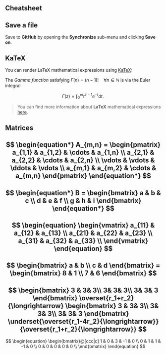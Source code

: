 ## Cheatsheet

## Save a file

Save to **GitHub** by opening the **Synchronize** sub-menu and clicking **Save on**. 


## KaTeX

You can render LaTeX mathematical expressions using [KaTeX](https://khan.github.io/KaTeX/):

The *Gamma function* satisfying $\Gamma(n) = (n-1)!\quad\forall n\in\mathbb N$ is via the Euler integral

$$
\Gamma(z) = \int_0^\infty t^{z-1}e^{-t}dt\,.
$$

> You can find more information about **LaTeX** mathematical expressions [here](http://meta.math.stackexchange.com/questions/5020/mathjax-basic-tutorial-and-quick-reference).

## Matrices

$$
\begin{equation*}
A_{m,n} = 
\begin{pmatrix}
a_{1,1} & a_{1,2} & \cdots & a_{1,n} \\
a_{2,1} & a_{2,2} & \cdots & a_{2,n} \\
\vdots  & \vdots  & \ddots & \vdots  \\
a_{m,1} & a_{m,2} & \cdots & a_{m,n} 
\end{pmatrix}
\end{equation*}
$$
-
$$
\begin{equation*}
B = 
\begin{bmatrix}
a & b & c \\
d & e & f \\
g & h & i
\end{bmatrix}
\end{equation*} 
$$
-
$$
\begin{equation}
   \begin{vmatrix} 
   a_{11} & a_{12} & a_{13}  \\
   a_{21} & a_{22} & a_{23}  \\
   a_{31} & a_{32} & a_{33}  \\
   \end{vmatrix}
\end{equation}
$$
-
$$
\begin{bmatrix}
    a  &  b      \\
    c  &  d      
\end{bmatrix} =
\begin{bmatrix}
    8  &  1      \\
    7  &  6      
\end{bmatrix}
$$
-
$$
\begin{bmatrix}
3 &  3& 3\\ 
 3&  3& 3\\ 
 3&  3& 3
\end{bmatrix} \overset{r_1+r_2}{\longrightarrow} 
\begin{bmatrix}
3 &  3& 3\\ 
 3&  3& 3\\ 
 3&  3& 3
\end{bmatrix} \underset{\overset{r_1-4r_2}{\longrightarrow}}{\overset{r_1+r_2}{\longrightarrow}}
$$
-
$$
\begin{equation}
  \begin{bmatrix}@[ccc|c]
   1 & 0 & 3 & -1 & 0 \\
   0 & 1 & 1 & -1 & 0 \\
   0 & 0 & 0 & 0 & 0 \\
\end{bmatrix}
\end{equation}
$$


<!--stackedit_data:
eyJoaXN0b3J5IjpbNTA1Mzg1NDU3LDE0NDA5NzM1NDEsMTk5Nz
UzNTIzNiwtMTk4NTAyNjUwNiwxMTA0ODYyMDAzLC05NDc4Mzcy
NzUsMTg1NzI1MzIzXX0=
-->